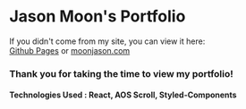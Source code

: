 # Jason Moon's Portfolio

If you didn't come from my site, you can view it here:  
[Github Pages](https://moonjason.github.io/portfolio/)
or 
[moonjason.com](https://moonjason.com)

### Thank you for taking the time to view my portfolio!

#### Technologies Used : React, AOS Scroll, Styled-Components
